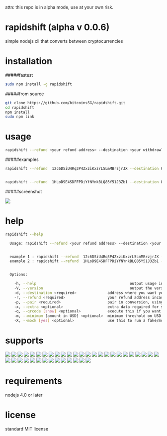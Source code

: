 attn: this repo is in alpha mode, use at your own risk.

rapidshift (alpha v 0.0.6)
=====================

simple nodejs cli that converts between cryptocurrencies



installation 
=====================
#####fastest
```bash
sudo npm install -g rapidshift 
```

#####from source
```bash
git clone https://github.com/bitcoinsSG/rapidshift.git
cd rapidshift
npm install 
sudo npm link 
```

usage
=====================
```bash
rapidshift --refund <your refund address> --destination <your withdrawl address> --pair <symbolOfSourceCoin_symbolOfDestinatinCoin> --[other options]
```

#####examples


```bash
rapidshift --refund  12c6DSiU4Rq3P4ZxziKxzrL5LmMBrzjrJX --destination 0xde0b295669a9fd93d5f28d9ec85e40f4cb697bae--pair btc_eth


rapidshift --refund  1HLoD9E4SDFFPDiYfNYnkBLQ85Y51J3Zb1 --destination LSdTvMHRm8sScqwCi6x9wzYQae8JeZhx6y--pair btc_ltc --qrcode show
```

#####screenshot


![](http://i.imgur.com/blkWyqW.jpg)


help
=====================
```bash
rapidshift --help                                                                                                                                       

  Usage: rapidshift --refund <your refund address> --destination <your withdrawl address> --pair <symbolOfSourceCoin_symbolOfDestinatinCoin> --[other options] 


  example 1 : rapidshift --refund  12c6DSiU4Rq3P4ZxziKxzrL5LmMBrzjrJX --destination 0xde0b295669a9fd93d5f28d9ec85e40f4cb697bae --pair btc_eth 
  example 2 : rapidshift --refund  1HLoD9E4SDFFPDiYfNYnkBLQ85Y51J3Zb1 --destination LSdTvMHRm8sScqwCi6x9wzYQae8JeZhx6y --pair btc_ltc --qrcode show 


  Options:

    -h, --help                                          output usage information
    -V, --version                                       output the version number
    -d, --destination <required>              address where you want your funds sent after exchange.
    -r, --refund <required>                   your refund address incase anything goes wrong during an exchange
    -p, --pair <required>                     pair in conversion, using official symbols (e.g. bitcoin to ether; btc_eth, dash to ether; dash_eth)
    -x, --extra <optional>                    extra data required for special exchanges
    -q, --qrcode [show] <optional>            execute this if you want the qr codes to show up for payments
    -m, --minimum [amount in USD] <optional>  minimum threshold on USD exchanged
    -X, --mock [yes] <optional>               use this to run a fake/mock execution [for devs]

```

supports
=====================
![](https://shapeshift.io/images/coins/bitcoin.png) ![](https://shapeshift.io/images/coins/ether.png) ![](https://shapeshift.io/images/coins/ripple.png) ![](https://shapeshift.io/images/coins/litecoin.png) ![](https://shapeshift.io/images/coins/dash.png) ![](https://shapeshift.io/images/coins/maidsafe.png) ![](https://shapeshift.io/images/coins/dogecoin.png) ![](https://shapeshift.io/images/coins/monero.png)
![](https://shapeshift.io/images/coins/blackcoin.png) ![](https://shapeshift.io/images/coins/bitshares.png) ![](https://shapeshift.io/images/coins/bitcoindark.png) ![](https://shapeshift.io/images/coins/clams.png) ![](https://shapeshift.io/images/coins/counterparty.png) ![](https://shapeshift.io/images/coins/digibyte.png) ![](https://shapeshift.io/images/coins/emercoin.png) ![](https://shapeshift.io/images/coins/factoids.png) ![](https://shapeshift.io/images/coins/feathercoin.png) ![](https://shapeshift.io/images/coins/gemz.png) ![](https://shapeshift.io/images/coins/mastercoin.png) ![](https://shapeshift.io/images/coins/mintcoin.png) ![](https://shapeshift.io/images/coins/namecoin.png) ![](https://shapeshift.io/images/coins/nubits.png) ![](https://shapeshift.io/images/coins/nxt.png) ![](https://shapeshift.io/images/coins/novacoin.png) ![](https://shapeshift.io/images/coins/potcoin.png) ![](https://shapeshift.io/images/coins/peercoin.png) ![](https://shapeshift.io/images/coins/reddcoin.png) ![](https://shapeshift.io/images/coins/shadowcash.png) ![](https://shapeshift.io/images/coins/startcoin.png) ![](https://shapeshift.io/images/coins/storjcoinx.png)  ![](https://shapeshift.io/images/coins/unobtanium.png) ![](https://shapeshift.io/images/coins/vericoin.png) ![](https://shapeshift.io/images/coins/vertcoin.png) ![](https://shapeshift.io/images/coins/monacoin.png) ![](https://shapeshift.io/images/coins/stellar.png) ![](https://shapeshift.io/images/coins/florincoin.png) ![](https://shapeshift.io/images/coins/arch.png) ![](https://shapeshift.io/images/coins/bitcrystals.png) ![](https://shapeshift.io/images/coins/hyper.png)


requirements
=====================
nodejs 4.0 or later

license
=====================
standard MIT license

